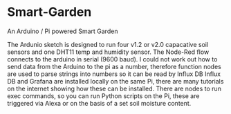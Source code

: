 # Smart-Garden
An Arduino / Pi powered Smart Garden

The Ardunio sketch is designed to run four v1.2 or v2.0 capacative soil sensors and one DHT11 temp and humidity sensor.
The Node-Red flow connects to the arduino in serial (9600 baud).
I could not work out how to send data from the Arduino to the pi as a number, therefore function nodes are used to parse strings into numbers so it can be read by Influx DB
Influx DB and Grafana are installed locally on the same Pi, there are many tutorials on the internet showing how these can be installed.
There are nodes to run exec commands, so you can run Python scripts on the Pi, these are triggered via Alexa or on the basis of a set soil moisture content. 
